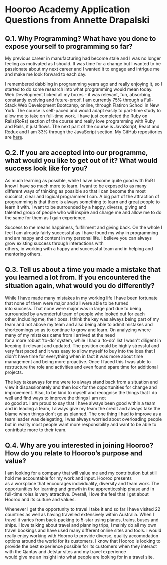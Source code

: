 # Hooroo Academy Application Questions from Annette Drapalski

## Q.1. Why Programming? What have you done to expose yourself to programming so far?

My previous career in manufacturing had become stale and I was no longer feeling as motivated as I should. It was time for a change
but I wanted to be passionate about my next career and I wanted it to engage and intrigue me and make me look forward to each day. 

I remembered dabbling in programming years ago and really enjoying it, so I started to do some research into what programming 
would mean today. Web Development ticked all my boxes - it was relevant, fun, absorbing, constantly evolving and future-proof. 
I am currently 75% through a Full-Stack Web Development Bootcamp, online, through Flatiron School in New York. The course is self-paced 
and would adapt easily to part-time study to allow me to take on full-time work. I have just completed the Ruby on Rails(RoRs) section 
of the course and really love programming with Ruby and Rails, it just flows. The next part of the course is JavaScript, React and Redux and I am 33% through the JavaScript section. My GitHub repositories are [here](https://github.com/apalski?tab=repositories).

## Q.2. If you are accepted into our programme, what would you like to get out of it? What would success look like for you?

As much learning as possible, while I have become quite good with RoR I know I have so much more to learn. I want to be exposed to as 
many different ways of thinking as possible so that I can become the most succinct, clear and logical programmer I can. A big part of 
the attraction of programming is that there is always something to learn and great people to learn it with. I want to be surrounded by a happy, diverse, giving and talented group of people who will inspire and charge me and allow me to do the same for them as I gain   experience.

Success to me means happiness, fulfillment and giving back. On the whole I feel I am already fairly successful as I have found my why in   programming and am happy and content in my personal life. I believe you can always grow existing success through interactions with   
others, in working with a happy and successful team and in helping and mentoring others.

## Q.3. Tell us about a time you made a mistake that you learned a lot from. If you encountered the situation again, what would you do differently?

While I have made many mistakes in my working life I have been fortunate that none of them were major and all were able to be turned   
into success. That none were major was in large part due to being surrounded by a wonderful team of people who looked out for each   
other, including me, their boss. I think the key was always being part of my team and not above my team and also being able to admit   mistakes and shortcomings so as to continue to grow and learn. On analyzing where many of my mistakes came from I arrived at the need   
for a more robust 'to-do' system, while I had a 'to-do' list I wasn't diligent in keeping it relevant and updated. The position could be   highly stressful and very fast paced and it was easy to allow myself to buy into the idea that I didn't have time for everything when in   fact it was more about time management and being more proactive. Once I faced this I was able to restructure the role and activities and   even found spare time for additional projects.

The key takeaways for me were to always stand back from a situation and view it dispassionately and then look for the opportunities for   change and improvement. Also, to be kind to myself and recognise the things that I do well and find ways to improve the things I am not   
so good at. I am proud to say that I have always been good within a team and in leading a team, I always give my team the credit and   always take the blame when things don't go as planned. The one thing I had to improve as a team leader was delegating, I was always   worried about overloading people but in reality most people want more responsibility and want to be able to contribute more to their team.

## Q.4.  Why are you interested in joining Hooroo? How do you relate to Hooroo’s purpose and value?

I am looking for a company that will value me and my contribution but still hold me accountable for my work and input. Hooroo presents   
as a workplace that encourages individuality, diversity and team work. The opportunities for learning and growth in the apprenticeship   phase and in full-time roles is very attractive. Overall, I love the feel that I get about Hooroo and its culture and values.

Whenever I get the opportunity to travel I take it and so far I have visited 22 countries as well as having travelled extensively within   Australia. When I travel it varies from back-packing to 5-star using planes, trains, buses and ships. I love talking about travel and   planning trips, I mainly do all my own travel bookings and have used many different online sites and tools. I would really enjoy working   with Hooroo to provide diverse, quality accomodation options around the world for its customers. I know that Hooroo is looking to   
provide the best experience possible for its customers when they interact with the Qantas and Jetstar sites and my travel experience   
would give me an insight into what people are looking for in a travel site.


